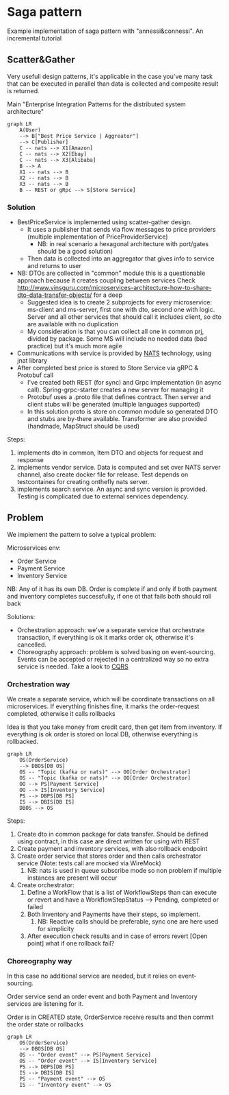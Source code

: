 # Saga pattern
Example implementation of saga pattern with "annessi&connessi". An incremental tutorial

## Scatter&Gather
Very usefull design patterns, it's applicable in the case you've many task that can be executed in parallel than data is collected and composite result is returned.

Main "Enterprise Integration Patterns for the distributed system architecture"
```mermaid
graph LR
    A(User) 
    --> B["Best Price Service | Aggreator"]
    --> C[Publisher] 
    C -- nats --> X1[Amazon]
    C -- nats --> X2[Ebay]
    C -- nats --> X3[Alibaba]
    B --> A
    X1 -- nats --> B
    X2 -- nats --> B
    X3 -- nats --> B
    B -- REST or gRpc --> S[Store Service]
```

### Solution
* BestPriceService is implemented using scatter-gather design.
  * It uses a publisher that sends via flow messages to price providers (multiple implementation of PriceProviderService) 
    * NB: in real scenario a hexagonal architecture with port/gates should be a good solution)
  * Then data is collected into an aggregator that gives info to service and returns to user
* NB: DTOs are collected in "common" module this is a questionable approach because it creates coupling between services Check http://www.vinsguru.com/microservices-architecture-how-to-share-dto-data-transfer-objects/ for a deep 
  * Suggested idea is to create 2 subprojects for every microservice: ms-client and ms-server, first one with dto, second one with logic. Server and all other services that should call it includes client, so dto are available with no duplication
  * My consideration is that you can collect all one in common prj, divided by package. Some MS will include no needed data (bad practice) but it's much more agile
* Communications with service is provided by [NATS](https://nats.io/about/) technology, using jnat library
* After completed best price is stored to Store Service via gRPC & Protobuf call
  * I've created both REST (for sync) and Grpc implementation (in async call). Spring-grpc-starter creates a new server for managing it
  * Protobuf uses a .proto file that defines contract. Then server and client stubs will be generated (multiple languages supported)
  * In this solution proto is store on common module so generated DTO and stubs are by-there available. Transformer are also provided (handmade, MapStruct should be used)

Steps:
1. implements dto in common, Item DTO and objects for request and response
2. implements vendor service. Data is computed and set over NATS server channel, also create docker file for release. Test depends on testcontaines for creating onthefly nats server.
3. implements search service. An async and sync version is provided. Testing is complicated due to external services dependency.
## Problem
We implement the pattern to solve a typical problem:

Microservices env:
* Order Service
* Payment Service
* Inventory Service

NB: Any of it has its own DB. Order is complete if and only if both payment and inventory completes successfully, if one ot that fails both should roll back

Solutions:
* Orchestration approach: we've a separate service that orchestrate transaction, if everything is ok it marks order ok, otherwise it's cancelled.
* Choreography approach: problem is solved basing on event-sourcing. Events can be accepted or rejected in a centralized way so no extra service is needed. Take a look to [CQRS](https://github.com/cmauri75/cqrs)

### Orchestration way
We create a separate service, which will be coordinate transactions on all microservices. If everything finishes fine, it marks the order-request completed, otherwise it calls rollbacks

Idea is that you take money from credit card, then get item from inventory. If everything is ok order is stored on local DB, otherwise everything is rollbacked.


```mermaid
graph LR
    OS(OrderService) 
    --> DBOS[DB OS]
    OS -- "Topic (kafka or nats)" --> OO[Order Orchestrator]
    OS -- "Topic (kafka or nats)" --> OO[Order Orchestrator]
    OO --> PS[Payment Service]
    OO --> IS[Inventory Service]
    PS --> DBPS[DB PS]
    IS --> DBIS[DB IS]
    DBOS --> OS
```

Steps:
1. Create dto in common package for data transfer. Should be defined using contract, in this case are direct written for using with REST
2. Create payment and inventory services, with also rollback endpoint  
3. Create order service that stores order and then calls orchestrator service (Note: tests call are mocked via WireMock)
   1. NB: nats is used in queue subscribe mode so non problem if multiple instances are present will occur
4. Create orchestrator:
   1. Define a WorkFlow that is a list of WorkflowSteps than can execute or revert and have a WorkflowStepStatus --> Pending, completed or failed
   2. Both Inventory and Payments have their steps, so implement. 
      1. NB: Reactive calls should be preferable, sync one are here used for simplicity
   3. After execution check results and in case of errors revert
[Open point] what if one rollback fail?

### Choreography way
In this case no additional service are needed, but it relies on event-sourcing.

Order service send an order event and both Payment and Inventory services are listening for it.

Order is in CREATED state, OrderService receive results and then commit the order state or rollbacks 
```mermaid
graph LR
    OS(OrderService) 
    --> DBOS[DB OS]
    OS -- "Order event" --> PS[Payment Service]
    OS -- "Order event" --> IS[Inventory Service]
    PS --> DBPS[DB PS]
    IS --> DBIS[DB IS]
    PS -- "Payment event" --> OS
    IS -- "Inventory event" --> OS
```
